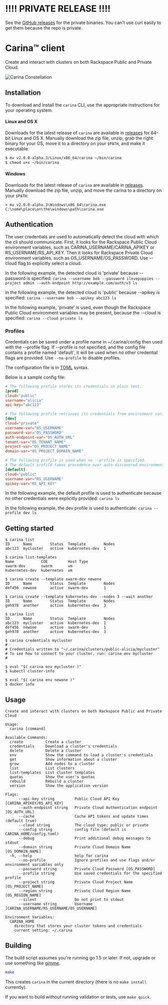 # !!!! PRIVATE RELEASE !!!!
See the [GitHub releases](https://github.com/rackerlabs/carina-cli/releases) for the private binaries. You can't use curl easily to get them because the repo is private.

# Carina™ client
Create and interact with clusters on both Rackspace Public and Private Cloud.

![Carina Constellation](https://cloud.githubusercontent.com/assets/836375/10503963/e5bcca8c-72c0-11e5-8e14-2c1697297d7e.png)

## Installation

To download and install the `carina` CLI, use the appropriate instructions for your operating system.

#### Linux and OS X

Downloads for the latest release of `carina` are available in [releases](https://github.com/rackerlabs/carina-cli/releases) for 64-bit Linux and OS X. Manually download the zip file, unzip, grab the right binary for your OS, move it to a directory on your `$PATH`, and make it executable:

```bash
$ mv v2.0.0-alpha.3/Linux/x86_64/carina ~/bin/carina
$ chmod u+x ~/bin/carina
```

#### Windows

Downloads for the latest release of `carina` are available in [releases](https://github.com/rackerlabs/carina-cli/releases). Manually download the zip file, unzip, and move the carina to a directory on your `$PATH`:

```plain
> mv v2.0.0-alpha.3\Windows\x86_64\carina.exe C:\some\place\on\the\windows\path\carina.exe
```

## Authentication
The user credentials are used to automatically detect the cloud with which the cli should communicate. First, it looks for the Rackspace Public Cloud environment variables, such as CARINA_USERNAME/CARINA_APIKEY or RS_USERNAME/RS_API_KEY. Then it looks for Rackspace Private Cloud environment variables, such as OS_USERNAME/OS_PASSWORD. Use --cloud flag to explicitly select a cloud.

In the following example, the detected cloud is 'private' because --password is specified:
```carina --username bob --password ilovepuppies --project admin --auth-endpoint http://example.com/auth/v3 ls```

In the following example, the detected cloud is 'public' because --apikey is specified:
```carina --username bob --apikey abc123 ls```

In the following example, 'private' is used, even though the Rackspace Public Cloud environment variables may be present, because the --cloud is specified:
```carina --cloud private ls```

### Profiles
Credentials can be saved under a profile name in ~/.carina/config then used with the --profile flag. If --profile is not specified, and the config file contains a profile named 'default', it will be used when no other credential flags are provided. Use `--no-profile` to disable profiles.

The configuration file is in [TOML](https://github.com/toml-lang/toml) syntax.

Below is a sample config file:

```toml
# The following profile stores its credentials in plain text.
[prod]
cloud="public"
username="alicia"
api-key="abc123"

# The following profile retrieves its credentials from environment variables defined in your openrc file.
[dev]
cloud="private"
username-var="OS_USERNAME"
password-var="OS_PASSWORD"
auth-endpoint-var="OS_AUTH_URL"
tenant-var="OS_TENANT_NAME"
project-var="OS_PROJECT_NAME"
domain-var="OS_PROJECT_DOMAIN_NAME"

# The following profile is used when no --profile is specified.
# The default profile takes precedence over auto-discovered environment variables
[default]
cloud="public"
username-var="RS_USERNAME"
apikey-var="RS_API_KEY"
```

In the following example, the default profile is used to authenticate because no other credentials were explicitly provided:
```carina ls```

In the following example, the dev profile is used to authenticate:
```carina --profile dev ls```

## Getting started

```
$ carina list
ID		Name		Status	Template	    Nodes
abc123	mycluster	active	kubernetes-dev	1

$ carina list-templates
Name		    COE		    Host Type
swarm-dev       swarm		vm
kubernetes-dev  kubernetes	vm

$ carina create --template swarm-dev newone
ID		Name		Status	Template		Nodes
def456	newone		active	swarm-dev		1

$ carina create --template kubernetes-dev --nodes 3 --wait another
ID		Name		Status	Template		Nodes
geh978	another		active	kubernetes-dev  3

$ carina list
ID		Name		Status	Template		Nodes
abc123	mycluster	active	kubernetes-dev	1
def456	newone		active	swarm-dev		1
geh978	another		active	kubernetes-dev	3

$ carina credentials mycluster
#
# Credentials written to "~/.carina/clusters/public-alicia/mycluster"
# To see how to connect to your cluster, run: carina env mycluster
#

$ eval "$( carina env mycluster )"
$ kubectl cluster-info

$ eval "$( carina env newone )"
$ docker info
```


## Usage

```
Create and interact with clusters on both Rackspace Public and Private Cloud

Usage:
  carina [command]

Available Commands:
  create          Create a cluster
  credentials     Download a cluster's credentials
  delete          Delete a cluster
  env             Show the command to load a cluster's credentials
  get             Show information about a cluster
  grow            Add nodes to a cluster
  list            List clusters
  list-templates  List cluster templates
  quotas          Show the user's quotas
  rebuild         Rebuild a cluster
  version         Show the application version

Flags:
      --api-key string         Public Cloud API Key [CARINA_APIKEY/RS_API_KEY]
      --auth-endpoint string   Private Cloud Authentication endpoint [OS_AUTH_URL]
      --cache                  Cache API tokens and update times (default true)
      --cloud string           The cloud type: public or private
      --config string          config file (default is CARINA_HOME/config.toml)
      --debug                  Print additional debug messages to stdout
      --domain string          Private Cloud Domain Name [OS_DOMAIN_NAME]
  -h, --help                   help for carina
      --no-profile             Ignore profiles and use flags and/or environment variables only
      --password string        Private Cloud Password [OS_PASSWORD]
      --profile string         Use saved credentials for the specified profile
      --project string         Private Cloud Project Name [OS_PROJECT_NAME]
      --region string          Private Cloud Region Name [OS_REGION_NAME]
      --silent                 Do not print to stdout
      --username string        Username [CARINA_USERNAME/RS_USERNAME/OS_USERNAME]

Environment Variables:
  CARINA_HOME
    directory that stores your cluster tokens and credentials
    current setting: ~/.carina
```

## Building

The build script assumes you're running go 1.5 or later. If not, upgrade or use
something like [gimme](https://github.com/travis-ci/gimme).

```bash
make
```

This creates `carina` in the current directory (there is no `make install` currently).

If you want to build without running validation or tests, use `make quick`.

